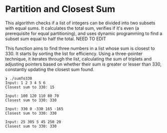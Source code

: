 # Partition and Closest Sum
This algorithm checks if a list of integers can be divided into two subsets with equal sums. It calculates the total sum, verifies if it's even (a prerequisite for equal partitioning), and uses dynamic programming to find a subset sum equal to half the total. NEED TO EDIT

This function aims to find three numbers in a list whose sum is closest to 330. It starts by sorting the list for efficiency. Using a three-pointer technique, it iterates through the list, calculating the sum of triplets and adjusting pointers based on whether their sum is greater or lesser than 330, constantly updating the closest sum found.
```
❯ ./sumTo330 
Input: 1 2 3 4 5 6 
Closest sum to 330: 15

Input: 100 120 110 80 70 
Closest sum to 330: 330

Input: 330 0 -330 165 -165 
Closest sum to 330: 330

Input: 25 305 5 45 250 20 
Closest sum to 330: 330
```
